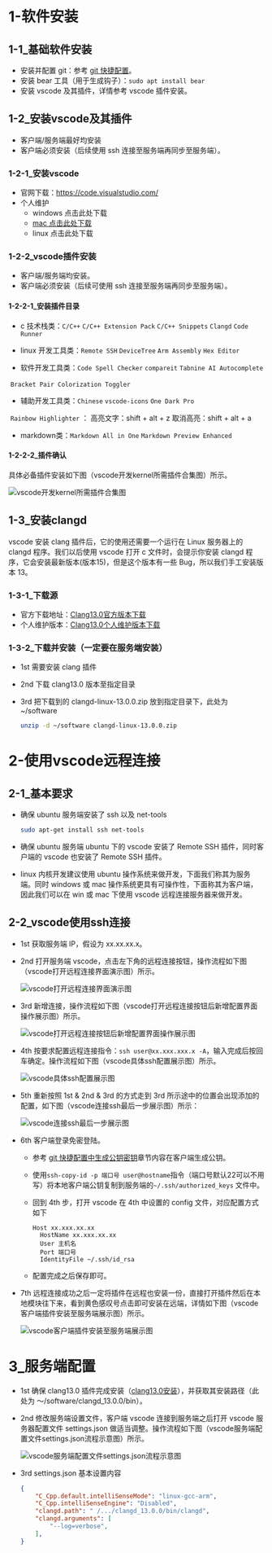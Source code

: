# 1-软件安装

## 1-1_基础软件安装

- 安装并配置 git：参考 [git 快捷配置](https://github.com/zyb-prj/note-center/blob/main/%E5%B8%B8%E7%94%A8%E5%B7%A5%E5%85%B7%E9%85%8D%E7%BD%AE/git%E5%BF%AB%E6%8D%B7%E9%85%8D%E7%BD%AE.md)。
- 安装 bear 工具（用于生成钩子）：`sudo apt install bear`
- 安装 vscode 及其插件，详情参考 vscode 插件安装。

## 1-2_安装vscode及其插件

- 客户端/服务端最好均安装
- 客户端必须安装（后续使用 ssh 连接至服务端再同步至服务端）。

### 1-2-1_安装vscode

- 官网下载：https://code.visualstudio.com/
- 个人维护
    - windows 点击此处下载
    - [mac 点击此处下载](https://zyb-software-center.oss-cn-chengdu.aliyuncs.com/mac/vscode/VSCode-darwin-arm64.zip?OSSAccessKeyId=LTAI5tREkNKGRcMiPdgNQUye&Expires=10000000001701337000&Signature=DPsVDGIlMSuIP4agVHgf45es1EE%3D)
    - linux 点击此处下载

### 1-2-2_vscode插件安装

- 客户端/服务端均安装。
- 客户端必须安装（后续可使用 ssh 连接至服务端再同步至服务端）。

#### 1-2-2-1_安装插件目录

- c 技术栈类：`C/C++`    `C/C++ Extension Pack`    `C/C++ Snippets`    `Clangd`     `Code Runner`  


- linux 开发工具类：`Remote SSH`    `DeviceTree`    `Arm Assembly`    `Hex Editor`


- 软件开发工具类：`Code Spell Checker`     `compareit`    `Tabnine AI Autocomplete` 


​									`Bracket Pair Colorization Toggler` 

- 辅助开发工具类：`Chinese`     `vscode-icons`    `One Dark Pro`


​                                     `Rainbow Highlighter` ： 高亮文字：shift + alt + z     取消高亮：shift + alt + a            

- markdown类：`Markdown All in One`    `Markdown Preview Enhanced`

#### 1-2-2-2_插件确认

具体必备插件安装如下图（vscode开发kernel所需插件合集图）所示。

![vscode开发kernel所需插件合集图](https://zyb-pic-center.oss-cn-chengdu.aliyuncs.com/note-pic/%E4%BD%BF%E7%94%A8vscode%E5%BC%80%E5%8F%91kernel-%E5%AE%9E%E7%8E%B0%E5%86%85%E6%A0%B8%E4%BB%A3%E7%A0%81%E7%B2%BE%E5%87%86%E8%B7%B3%E8%BD%AC/1-1.2-1.2.2-1.2.2.2-1-vscode%E5%BC%80%E5%8F%91kernel%E6%89%80%E9%9C%80%E6%8F%92%E4%BB%B6%E5%90%88%E9%9B%86%E5%9B%BE.png?OSSAccessKeyId=LTAI5tREkNKGRcMiPdgNQUye&Expires=10000000001701340000&Signature=DguVyfN7TjO3KSUfvWMRYELepdQ%3D)

## 1-3_安装clangd

vscode 安装 clang 插件后，它的使用还需要一个运行在 Linux 服务器上的 clangd 程序。我们以后使用 vscode 打开 c 文件时，会提示你安装 clangd 程序，它会安装最新版本(版本15)，但是这个版本有一些 Bug，所以我们手工安装版本 13。

### 1-3-1_下载源

- 官方下载地址：[Clang13.0官方版本下载](https://github.com/clangd/clangd/releases/tag/13.0.0)
- 个人维护版本：[Clang13.0个人维护版本下载](https://zyb-software-center.oss-cn-chengdu.aliyuncs.com/linux/ubuntu/clangd-linux-13.0.0.zip?OSSAccessKeyId=LTAI5tREkNKGRcMiPdgNQUye&Expires=10000000001701340000&Signature=OXsecHyMZlRu2VKVjLg%2Fi3E6Dvs%3D)

### 1-3-2_下载并安装（一定要在服务端安装）

- 1st 需要安装 clang 插件

- 2nd 下载 clang13.0 版本至指定目录

- 3rd 把下载到的 clangd-linux-13.0.0.zip 放到指定目录下，此处为 ~/software

    ```bash
    unzip -d ~/software clangd-linux-13.0.0.zip
    ```

# 2-使用vscode远程连接

## 2-1_基本要求

- 确保 ubuntu 服务端安装了 ssh 以及 net-tools

    ```bash
    sudo apt-get install ssh net-tools
    ```

- 确保 ubuntu 服务端 ubuntu 下的 vscode 安装了 Remote SSH 插件，同时客户端的 vscode 也安装了 Remote SSH 插件。

- linux 内核开发建议使用 ubuntu 操作系统来做开发，下面我们称其为服务端。同时 windows 或 mac 操作系统更具有可操作性，下面称其为客户端，因此我们可以在 win 或 mac 下使用 vscode 远程连接服务器来做开发。

## 2-2_vscode使用ssh连接

- 1st 获取服务端 IP，假设为 xx.xx.xx.x。

- 2nd 打开服务端 vscode，点击左下角的远程连接按钮，操作流程如下图（vscode打开远程连接界面演示图）所示。

    ![vscode打开远程连接界面演示图](https://zyb-pic-center.oss-cn-chengdu.aliyuncs.com/note-pic/%E4%BD%BF%E7%94%A8vscode%E5%BC%80%E5%8F%91kernel-%E5%AE%9E%E7%8E%B0%E5%86%85%E6%A0%B8%E4%BB%A3%E7%A0%81%E7%B2%BE%E5%87%86%E8%B7%B3%E8%BD%AC/2-2.2-1-vscode%E6%89%93%E5%BC%80%E8%BF%9C%E7%A8%8B%E8%BF%9E%E6%8E%A5%E7%95%8C%E9%9D%A2%E6%BC%94%E7%A4%BA%E5%9B%BE.png?OSSAccessKeyId=LTAI5tREkNKGRcMiPdgNQUye&Expires=10000000001701400000&Signature=qW3y9iKrq04Zk0Nf4YUcrUUTOOQ%3D)

- 3rd 新增连接，操作流程如下图（vscode打开远程连接按钮后新增配置界面操作展示图）所示。

    ![vscode打开远程连接按钮后新增配置界面操作展示图](https://zyb-pic-center.oss-cn-chengdu.aliyuncs.com/note-pic/%E4%BD%BF%E7%94%A8vscode%E5%BC%80%E5%8F%91kernel-%E5%AE%9E%E7%8E%B0%E5%86%85%E6%A0%B8%E4%BB%A3%E7%A0%81%E7%B2%BE%E5%87%86%E8%B7%B3%E8%BD%AC/2-2.2-2-vscode%E6%89%93%E5%BC%80%E8%BF%9C%E7%A8%8B%E8%BF%9E%E6%8E%A5%E6%8C%89%E9%92%AE%E5%90%8E%E6%96%B0%E5%A2%9E%E9%85%8D%E7%BD%AE%E7%95%8C%E9%9D%A2%E6%93%8D%E4%BD%9C%E5%B1%95%E7%A4%BA%E5%9B%BE.png?OSSAccessKeyId=LTAI5tREkNKGRcMiPdgNQUye&Expires=10000000001701400000&Signature=8lMK7HavmRbbBOB3esZMO%2B28SYI%3D)

- 4th 按要求配置远程连接指令：`ssh user@xx.xxx.xxx.x -A`，输入完成后按回车确定。操作流程如下图（vscode具体ssh配置展示图）所示。

    ![vscode具体ssh配置展示图](https://zyb-pic-center.oss-cn-chengdu.aliyuncs.com/note-pic/%E4%BD%BF%E7%94%A8vscode%E5%BC%80%E5%8F%91kernel-%E5%AE%9E%E7%8E%B0%E5%86%85%E6%A0%B8%E4%BB%A3%E7%A0%81%E7%B2%BE%E5%87%86%E8%B7%B3%E8%BD%AC/2-2.2-3-vscode%E5%85%B7%E4%BD%93ssh%E9%85%8D%E7%BD%AE%E5%B1%95%E7%A4%BA%E5%9B%BE.png?OSSAccessKeyId=LTAI5tREkNKGRcMiPdgNQUye&Expires=10000000001701400000&Signature=KVlJyDR%2BFcd8glSxYL4mWV8hFTY%3D)

- 5th 重新按照 1st & 2nd & 3rd 的方式走到 3rd 所示途中的位置会出现添加的配置，如下图（vscode连接ssh最后一步展示图）所示：

    ![vscode连接ssh最后一步展示图](https://zyb-pic-center.oss-cn-chengdu.aliyuncs.com/note-pic/%E4%BD%BF%E7%94%A8vscode%E5%BC%80%E5%8F%91kernel-%E5%AE%9E%E7%8E%B0%E5%86%85%E6%A0%B8%E4%BB%A3%E7%A0%81%E7%B2%BE%E5%87%86%E8%B7%B3%E8%BD%AC/2-2.2-4-vscode%E8%BF%9E%E6%8E%A5ssh%E6%9C%80%E5%90%8E%E4%B8%80%E6%AD%A5%E5%B1%95%E7%A4%BA%E5%9B%BE.png?OSSAccessKeyId=LTAI5tREkNKGRcMiPdgNQUye&Expires=10000000001701400000&Signature=r%2FVsBitMgqnsLKH6Jo9fuZ7hqTI%3D)


- 6th 客户端登录免密登陆。


    - 参考 [git 快捷配置中生成公钥密钥](https://github.com/zyb-prj/note-center/blob/main/%E5%B8%B8%E7%94%A8%E5%B7%A5%E5%85%B7%E9%85%8D%E7%BD%AE/git%E5%BF%AB%E6%8D%B7%E9%85%8D%E7%BD%AE.md#2-1_%E7%94%9F%E6%88%90%E5%85%AC%E9%92%A5%E5%AF%86%E9%92%A5)章节内容在客户端生成公钥。

    - 使用`ssh-copy-id -p 端口号 user@hostname`指令（端口号默认22可以不用写）将本地客户端公钥复制到服务端的`~/.ssh/authorized_keys` 文件中。

    - 回到 4th 步，打开 vscode 在 4th 中设置的 config 文件，对应配置方式如下

        ```shell
        Host xx.xxx.xx.xx
          HostName xx.xxx.xx.xx
          User 主机名
          Port 端口号
          IdentityFile ~/.ssh/id_rsa
        ```

    - 配置完成之后保存即可。

- 7th 远程连接成功之后一定将插件在远程也安装一份，直接打开插件然后在本地模块往下来，看到黄色感叹号点击即可安装在远端，详情如下图（vscode客户端插件安装至服务端展示图）所示。

    ![vscode客户端插件安装至服务端展示图](https://zyb-pic-center.oss-cn-chengdu.aliyuncs.com/note-pic/%E4%BD%BF%E7%94%A8vscode%E5%BC%80%E5%8F%91kernel-%E5%AE%9E%E7%8E%B0%E5%86%85%E6%A0%B8%E4%BB%A3%E7%A0%81%E7%B2%BE%E5%87%86%E8%B7%B3%E8%BD%AC/2-2.2-5-vscode%E5%AE%A2%E6%88%B7%E7%AB%AF%E6%8F%92%E4%BB%B6%E5%AE%89%E8%A3%85%E8%87%B3%E6%9C%8D%E5%8A%A1%E7%AB%AF%E5%B1%95%E7%A4%BA%E5%9B%BE.png?OSSAccessKeyId=LTAI5tREkNKGRcMiPdgNQUye&Expires=10000000001701403000&Signature=hvGnmQNaMo3j%2BkMYcu1qY5yJHxY%3D)

# 3_服务端配置

- 1st 确保 clang13.0 插件完成安装（[clang13.0安装](#1-3_安装clangd)），并获取其安装路径（此处为 ～/software/clangd_13.0.0/bin）。


- 2nd 修改服务端设置文件，客户端 vscode 连接到服务端之后打开 vscode 服务器配置文件 settings.json 做适当调整。操作流程如下图（vscode服务端配置文件settings.json流程示意图）所示。

    ![vscode服务端配置文件settings.json流程示意图](https://zyb-pic-center.oss-cn-chengdu.aliyuncs.com/note-pic/%E4%BD%BF%E7%94%A8vscode%E5%BC%80%E5%8F%91kernel-%E5%AE%9E%E7%8E%B0%E5%86%85%E6%A0%B8%E4%BB%A3%E7%A0%81%E7%B2%BE%E5%87%86%E8%B7%B3%E8%BD%AC/3-1-vscode%E6%9C%8D%E5%8A%A1%E7%AB%AF%E9%85%8D%E7%BD%AE%E6%96%87%E4%BB%B6settings.json%E6%B5%81%E7%A8%8B%E7%A4%BA%E6%84%8F%E5%9B%BE.png?OSSAccessKeyId=LTAI5tREkNKGRcMiPdgNQUye&Expires=10000000001701403000&Signature=ZcDkgFRopbkmr%2B0vSGaaQVeH6lc%3D)

- 3rd settings.json 基本设置内容

    ```json
    {
    	"C_Cpp.default.intelliSenseMode": "linux-gcc-arm",
    	"C_Cpp.intelliSenseEngine": "Disabled",
    	"clangd.path": " /.../clangd_13.0.0/bin/clangd",
    	"clangd.arguments": [
    		"--log=verbose",
    	],
    }
    ```

